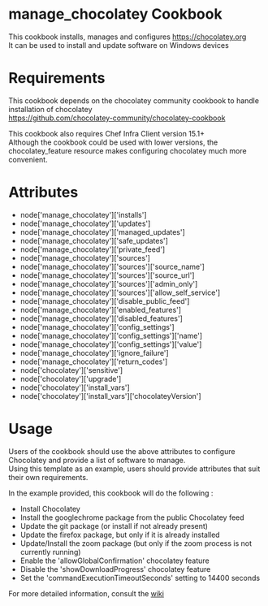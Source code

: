 # manage_chocolatey Cookbook

This cookbook installs, manages and configures https://chocolatey.org<br/>
It can be used to install and update software on Windows devices

# Requirements

This cookbook depends on the chocolatey community cookbook to handle installation of chocolatey<br/>
https://github.com/chocolatey-community/chocolatey-cookbook

This cookbook also requires Chef Infra Client version 15.1+<br/>
Although the cookbook could be used with lower versions, the chocolatey_feature resource makes configuring chocolatey much more convenient.

# Attributes

- node['manage_chocolatey']['installs']<br/>
- node['manage_chocolatey']['updates']<br/>
- node['manage_chocolatey']['managed_updates']<br/>
- node['manage_chocolatey']['safe_updates']<br/>
- node['manage_chocolatey']['private_feed']<br/>
- node['manage_chocolatey']['sources']<br/>
- node['manage_chocolatey']['sources']['source_name']<br/>
- node['manage_chocolatey']['sources']['source_url']<br/>
- node['manage_chocolatey']['sources']['admin_only']<br/>
- node['manage_chocolatey']['sources']['allow_self_service']<br/>
- node['manage_chocolatey']['disable_public_feed']<br/>
- node['manage_chocolatey']['enabled_features']<br/>
- node['manage_chocolatey']['disabled_features']<br/>
- node['manage_chocolatey']['config_settings']<br/>
- node['manage_chocolatey']['config_settings']['name']<br/>
- node['manage_chocolatey']['config_settings']['value']<br/>
- node['manage_chocolatey']['ignore_failure']<br/>
- node['manage_chocolatey']['return_codes']<br/>
- node['chocolatey']['sensitive']<br/>
- node['chocolatey']['upgrade']<br/>
- node['chocolatey']['install_vars']<br/>
- node['chocolatey']['install_vars']['chocolateyVersion']

# Usage

Users of the cookbook should use the above attributes to configure Chocolatey and provide a list of software to manage.<br/>
Using this template as an example, users should provide attributes that suit their own requirements.

In the example provided, this cookbook will do the following :
- Install Chocolatey
- Install the googlechrome package from the public Chocolatey feed
- Update the git package (or install if not already present)
- Update the firefox package, but only if it is already installed
- Update/Install the zoom package (but only if the zoom process is not currently running)
- Enable the 'allowGlobalConfirmation' chocolatey feature
- Disable the 'showDownloadProgress' chocolatey feature
- Set the 'commandExecutionTimeoutSeconds' setting to 14400 seconds

For more detailed information, consult the [wiki](https://github.com/petesisk/manage_chocolatey/wiki)
